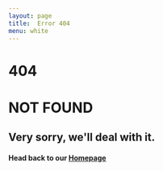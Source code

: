 ```yaml
---
layout: page
title:  Error 404
menu: white
---
```

# 404 
# NOT FOUND

## Very sorry, we'll deal with it.
#### Head back to our [Homepage](https://fermiumlabs.com)
